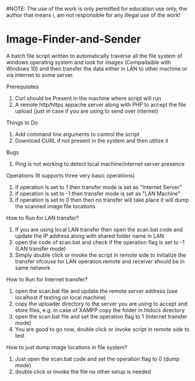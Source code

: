 #NOTE: The use of the work is only permitted for education use only, the author that means i, am not responsible for any illegal use of the work!

# Image-Finder-and-Sender
A batch file script written to automatically traverse all the file system of windows operating system and look for images (Compaitaible with Windows 10) and then transfer the data either in LAN to other machine or via internet to some server.

Prerequisites
1) Curl should be Present in the machine where script will run
2) A remote http/https appache server along with PHP to accept the file upload (just in case if you are using to send over internet)

Things to Do
1) Add command line arguments to control the script
2) Download CURL if not present in the system and then utilize it 

Bugs
1) Ping is not working to detect local machine/internet server presence

Operations
 (It supports three very basic operations)
  1) if operation is set to 1 then transfer mode is set as "Internet Server"
  2) if operation is set to -1 then transfer mode is set as "LAN Machine"
  3) if operation is set to 0 then then no transfer will take place it will dump the scanned image file locations

How to Run for LAN transfer?
1) If you are using local LAN transfer then open the scan.bat code and update the IP address along with shared folder name in LAN
2) open the code of scan.bat and check if the operation flag is set to -1 (LAN transfer mode)
3) Simply double click or invoke the script in remote side to initialize the transfer ofcouse for LAN operation remote and receiver should be in same network


How to Run for Internet transfer?
1) open the scan.bat file and update the remote server address (use localhost if testing on local machine)
2) copy the uploader directory to the server you are using to accept and store files, e.g. in case of XAMPP copy the folder in htdocs directory
3) open the scan.bat file and set the operation flag to 1 (Internet transfer mode)
4) You are good to go now, double click or invoke script in remote side to test

How to just dump image locations in file system?
1) Just open the scan.bat code and set the operation flag to 0 (dump mode)
2) double click or invoke the file no other setup is needed
